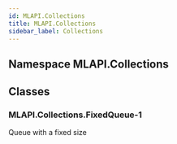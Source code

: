```yaml
---  
id: MLAPI.Collections  
title: MLAPI.Collections
sidebar_label: Collections
---
```


## Namespace MLAPI.Collections

<div class="markdown level0 summary">

</div>

<div class="markdown level0 conceptual">

</div>

<div class="markdown level0 remarks">

</div>

## Classes

### MLAPI.Collections.FixedQueue-1

<div class="section">

Queue with a fixed size

</div>
